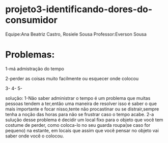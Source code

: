 # projeto3-identificando-dores-do-consumidor
Equipe:Ana Beatriz Castro, Rosiele Sousa
Professor:Everson Sousa
# Problemas:
1-má admistração do tempo

2-perder as coisas muito facilmente ou esquecer onde colocou

3-
4-
5-

solução:
1-Não saber administrar o tempo é um problema que muitas pessoas tendem a ter,então uma maneira de resolver isso é saber o que mais importante e focar nisso,tente não procastinar ou se distrair,sempre tenha a noção das horas para não se frustrar caso o tempo acabe. 
2-a sulução desse problema é decidir um local fixo para o objeto que você tem costume de perder, como coloca-lo no seu guarda roupa(se caso for pequeno) na estante, em locais que assim que você pensar no objeto vai saber onde você o colocou.
